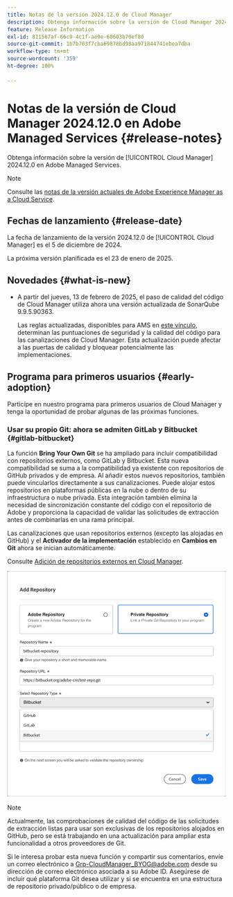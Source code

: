 ```yaml
---
title: Notas de la versión 2024.12.0 de Cloud Manager
description: Obtenga información sobre la versión de Cloud Manager 2024.12.0 en Adobe Managed Services.
feature: Release Information
exl-id: 811567af-66c9-4c1f-ae9e-60603b70ef80
source-git-commit: 1b7b703f7cba69878bd98aa971844741ebea7dba
workflow-type: tm+mt
source-wordcount: '359'
ht-degree: 100%

---
```


# Notas de la versión de Cloud Manager 2024.12.0 en Adobe Managed Services {#release-notes}

<!-- RELEASE WIKI  https://wiki.corp.adobe.com/display/DMSArchitecture/Cloud+Manager+2024.12.0+Release -->

Obtenga información sobre la versión de [!UICONTROL Cloud Manager] 2024.12.0 en Adobe Managed Services.

>[!NOTE]
>
>Consulte las [notas de la versión actuales de Adobe Experience Manager as a Cloud Service](https://experienceleague.adobe.com/es/docs/experience-manager-cloud-service/content/release-notes/home).

## Fechas de lanzamiento {#release-date}

<!-- SAVE FOR FUTURE POSSIBLE USE No notable bugs or features for the September release of Cloud Manager. -->

La fecha de lanzamiento de la versión 2024.12.0 de [!UICONTROL Cloud Manager] es el 5 de diciembre de 2024.

La próxima versión planificada es el 23 de enero de 2025.

## Novedades {#what-is-new}

<!-- * The AEM Code Quality step now uses SonarQube 9.9 Server, replacing the older 7.4 version. This upgrade brings additional security, performance, and code quality checks, offering more comprehensive analysis and coverage for your projects. --> <!-- CMGR-45683 -->

* A partir del jueves, 13 de febrero de 2025, el paso de calidad del código de Cloud Manager utiliza ahora una versión actualizada de SonarQube 9.9.5.90363.

  Las reglas actualizadas, disponibles para AMS en [este vínculo](/help/using/code-quality-testing.md#code-quality-testing-step), determinan las puntuaciones de seguridad y la calidad del código para las canalizaciones de Cloud Manager. Esta actualización puede afectar a las puertas de calidad y bloquear potencialmente las implementaciones.

## Programa para primeros usuarios {#early-adoption}

Participe en nuestro programa para primeros usuarios de Cloud Manager y tenga la oportunidad de probar algunas de las próximas funciones.

### Usar su propio Git: ahora se admiten GitLab y Bitbucket {#gitlab-bitbucket}

<!-- BOTH CS & AMS -->

La función **Bring Your Own Git** se ha ampliado para incluir compatibilidad con repositorios externos, como GitLab y Bitbucket. Esta nueva compatibilidad se suma a la compatibilidad ya existente con repositorios de GitHub privados y de empresa. Al añadir estos nuevos repositorios, también puede vincularlos directamente a sus canalizaciones. Puede alojar estos repositorios en plataformas públicas en la nube o dentro de su infraestructura o nube privada. Esta integración también elimina la necesidad de sincronización constante del código con el repositorio de Adobe y proporciona la capacidad de validar las solicitudes de extracción antes de combinarlas en una rama principal.

Las canalizaciones que usan repositorios externos (excepto las alojadas en GitHub) y el **Activador de la implementación** establecido en **Cambios en Git** ahora se inician automáticamente.

Consulte [Adición de repositorios externos en Cloud Manager](/help/managing-code/external-repositories.md).

![Cuadro de diálogo Añadir repositorio](/help/release-notes/assets/repositories-add-release-notes.png)

>[!NOTE]
>
>Actualmente, las comprobaciones de calidad del código de las solicitudes de extracción listas para usar son exclusivas de los repositorios alojados en GitHub, pero se está trabajando en una actualización para ampliar esta funcionalidad a otros proveedores de Git.

Si le interesa probar esta nueva función y compartir sus comentarios, envíe un correo electrónico a [Grp-CloudManager_BYOG@adobe.com](mailto:Grp-CloudManager_BYOG@adobe.com) desde su dirección de correo electrónico asociada a su Adobe ID. Asegúrese de incluir qué plataforma Git desea utilizar y si se encuentra en una estructura de repositorio privado/público o de empresa.


<!-- ## Bug fixes {#bug-fixes}

* A

Known Issues {#known-issues}

* A -->
